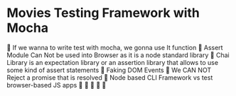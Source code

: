 # Movies Testing Framework with Mocha 

🚀 If we wanna to write test with mocha, we gonna use It function
🚀 Assert Module Can Not be used into Browser as it is a node standard library
🚀 Chai Library is an expectation library or an assertion library that allows to use some kind of assert statements
🚀 Faking DOM Events
🚀 We CAN NOT Reject a promise that is resolved
🚀 Node based CLI Framework vs test browser-based JS apps
🚀 
🚀
🚀
🚀
🚀